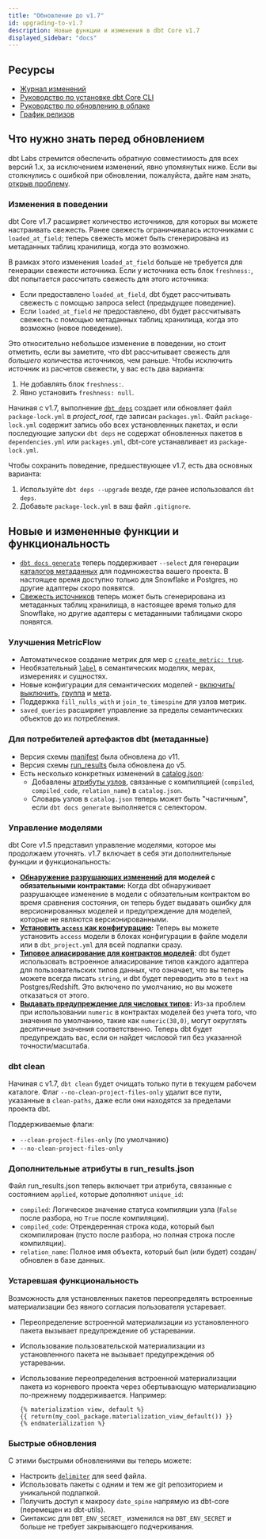 ```yaml
---
title: "Обновление до v1.7"
id: upgrading-to-v1.7
description: Новые функции и изменения в dbt Core v1.7
displayed_sidebar: "docs"
---
```


## Ресурсы

- [Журнал изменений](https://github.com/dbt-labs/dbt-core/blob/1.7.latest/CHANGELOG.md)
- [Руководство по установке dbt Core CLI](/docs/core/installation-overview)
- [Руководство по обновлению в облаке](/docs/dbt-versions/upgrade-dbt-version-in-cloud)
- [График релизов](https://github.com/dbt-labs/dbt-core/issues/8260)

## Что нужно знать перед обновлением

dbt Labs стремится обеспечить обратную совместимость для всех версий 1.x, за исключением изменений, явно упомянутых ниже. Если вы столкнулись с ошибкой при обновлении, пожалуйста, дайте нам знать, [открыв проблему](https://github.com/dbt-labs/dbt-core/issues/new).

### Изменения в поведении

dbt Core v1.7 расширяет количество источников, для которых вы можете настраивать свежесть. Ранее свежесть ограничивалась источниками с `loaded_at_field`; теперь свежесть может быть сгенерирована из метаданных таблиц хранилища, когда это возможно.

В рамках этого изменения `loaded_at_field` больше не требуется для генерации свежести источника. Если у источника есть блок `freshness:`, dbt попытается рассчитать свежесть для этого источника:
- Если предоставлено `loaded_at_field`, dbt будет рассчитывать свежесть с помощью запроса select (предыдущее поведение).
- Если `loaded_at_field` _не_ предоставлено, dbt будет рассчитывать свежесть с помощью метаданных таблиц хранилища, когда это возможно (новое поведение).

Это относительно небольшое изменение в поведении, но стоит отметить, если вы заметите, что dbt рассчитывает свежесть для _большего_ количества источников, чем раньше. Чтобы исключить источник из расчетов свежести, у вас есть два варианта:
1. Не добавлять блок `freshness:`.
2. Явно установить `freshness: null`.

Начиная с v1.7, выполнение [`dbt deps`](/reference/commands/deps) создает или обновляет файл `package-lock.yml` в _project_root_, где записан `packages.yml`. Файл `package-lock.yml` содержит запись обо всех установленных пакетах, и если последующие запуски `dbt deps` не содержат обновленных пакетов в `dependencies.yml` или `packages.yml`, dbt-core устанавливает из `package-lock.yml`.

Чтобы сохранить поведение, предшествующее v1.7, есть два основных варианта:
1. Используйте `dbt deps --upgrade` везде, где ранее использовался `dbt deps`.
2. Добавьте `package-lock.yml` в ваш файл `.gitignore`.

## Новые и измененные функции и функциональность

- [`dbt docs generate`](/reference/commands/cmd-docs) теперь поддерживает `--select` для генерации [каталогов метаданных](/reference/artifacts/catalog-json) для подмножества вашего проекта. В настоящее время доступно только для Snowflake и Postgres, но другие адаптеры скоро появятся.
- [Свежесть источников](/docs/deploy/source-freshness) теперь может быть сгенерирована из метаданных таблиц хранилища, в настоящее время только для Snowflake, но другие адаптеры с метаданными таблицами скоро появятся.

### Улучшения MetricFlow

- Автоматическое создание метрик для мер с [`create_metric: true`](/docs/build/semantic-models).
- Необязательный [`label`](/docs/build/semantic-models) в семантических моделях, мерах, измерениях и сущностях.
- Новые конфигурации для семантических моделей - [включить/выключить](/reference/resource-configs/enabled), [группа](/reference/resource-configs/group) и [мета](/reference/resource-configs/meta).
- Поддержка `fill_nulls_with` и `join_to_timespine` для узлов метрик.
- `saved_queries` расширяет управление за пределы семантических объектов до их потребления.

### Для потребителей артефактов dbt (метаданные)

- Версия схемы [manifest](/reference/artifacts/manifest-json) была обновлена до v11.
- Версия схемы [run_results](/reference/artifacts/run-results-json) была обновлена до v5.
- Есть несколько конкретных изменений в [catalog.json](/reference/artifacts/catalog-json):
    - Добавлены [атрибуты узлов](/reference/artifacts/run-results-json), связанные с компиляцией (`compiled`, `compiled_code`, `relation_name`) в `catalog.json`.
    - Словарь узлов в `catalog.json` теперь может быть "частичным", если `dbt docs generate` выполняется с селектором.

### Управление моделями

dbt Core v1.5 представил управление моделями, которое мы продолжаем уточнять. v1.7 включает в себя эти дополнительные функции и функциональность:

- **[Обнаружение разрушающих изменений](/reference/resource-properties/versions#detecting-breaking-changes) для моделей с обязательными контрактами:** Когда dbt обнаруживает разрушающее изменение в модели с обязательным контрактом во время сравнения состояния, он теперь будет выдавать ошибку для версионированных моделей и предупреждение для моделей, которые не являются версионированными.
- **[Установить `access` как конфигурацию](/reference/resource-configs/access):** Теперь вы можете установить `access` модели в блоках конфигурации в файле модели или в `dbt_project.yml` для всей подпапки сразу.
- **[Типовое алиасирование для контрактов моделей](/reference/resource-configs/contract):** dbt будет использовать встроенное алиасирование типов каждого адаптера для пользовательских типов данных, что означает, что вы теперь можете всегда писать `string`, и dbt будет переводить это в `text` на Postgres/Redshift. Это включено по умолчанию, но вы можете отказаться от этого.
- **[Выдавать предупреждение для числовых типов](/reference/resource-configs/contract):** Из-за проблем при использовании `numeric` в контрактах моделей без учета того, что значения по умолчанию, такие как `numeric(38,0)`, могут округлять десятичные значения соответственно. Теперь dbt будет предупреждать вас, если он найдет числовой тип без указанной точности/масштаба.

### dbt clean

Начиная с v1.7, `dbt clean` будет очищать только пути в текущем рабочем каталоге. Флаг `--no-clean-project-files-only` удалит все пути, указанные в `clean-paths`, даже если они находятся за пределами проекта dbt.

Поддерживаемые флаги:
-  `--clean-project-files-only` (по умолчанию) 
-  `--no-clean-project-files-only`

### Дополнительные атрибуты в run_results.json

Файл run_results.json теперь включает три атрибута, связанные с состоянием `applied`, которые дополняют `unique_id`:

- `compiled`: Логическое значение статуса компиляции узла (`False` после разбора, но `True` после компиляции).
- `compiled_code`: Отрендеренная строка кода, который был скомпилирован (пусто после разбора, но полная строка после компиляции).
- `relation_name`: Полное имя объекта, который был (или будет) создан/обновлен в базе данных.

### Устаревшая функциональность

Возможность для установленных пакетов переопределять встроенные материализации без явного согласия пользователя устаревает.

- Переопределение встроенной материализации из установленного пакета вызывает предупреждение об устаревании.
- Использование пользовательской материализации из установленного пакета не вызывает предупреждения об устаревании.
- Использование переопределения встроенной материализации пакета из корневого проекта через обертывающую материализацию по-прежнему поддерживается. Например:

  ```
  {% materialization view, default %}
  {{ return(my_cool_package.materialization_view_default()) }}
  {% endmaterialization %}
  ```

### Быстрые обновления

С этими быстрыми обновлениями вы теперь можете:
- Настроить [`delimiter`](/reference/resource-configs/delimiter) для seed файла.
- Использовать пакеты с одним и тем же git репозиторием и уникальной подпапкой.
- Получить доступ к макросу `date_spine` напрямую из dbt-core (перемещен из dbt-utils).
- Синтаксис для `DBT_ENV_SECRET_` изменился на `DBT_ENV_SECRET` и больше не требует закрывающего подчеркивания.